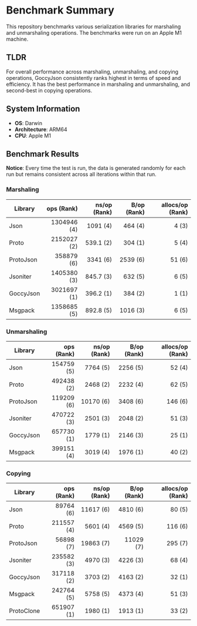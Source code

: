 # Benchmark Summary

This repository benchmarks various serialization libraries for marshaling and unmarshaling operations. The benchmarks were run on an Apple M1 machine.

## TLDR

For overall performance across marshaling, unmarshaling, and copying operations, GoccyJson consistently ranks highest in terms of speed and efficiency. It has the best performance in marshaling and unmarshaling, and second-best in copying operations.

## System Information

- **OS**: Darwin
- **Architecture**: ARM64
- **CPU**: Apple M1

## Benchmark Results

**Notice**: Every time the test is run, the data is generated randomly for each run but remains consistent across all iterations within that run.

### Marshaling

| Library   |  ops (Rank) | ns/op (Rank) | B/op (Rank) | allocs/op (Rank) |
| --------- | ----------: | -----------: | ----------: | ---------------: |
| Json      | 1304946 (4) |     1091 (4) |     464 (4) |            4 (3) |
| Proto     | 2152027 (2) |    539.1 (2) |     304 (1) |            5 (4) |
| ProtoJson |  358879 (6) |     3341 (6) |    2539 (6) |           51 (6) |
| Jsoniter  | 1405380 (3) |    845.7 (3) |     632 (5) |            6 (5) |
| GoccyJson | 3021697 (1) |    396.2 (1) |     384 (2) |            1 (1) |
| Msgpack   | 1358685 (5) |    892.8 (5) |    1016 (3) |            6 (5) |

### Unmarshaling

| Library   | ops (Rank) | ns/op (Rank) | B/op (Rank) | allocs/op (Rank) |
| --------- | ---------: | -----------: | ----------: | ---------------: |
| Json      | 154759 (5) |     7764 (5) |    2256 (5) |           52 (4) |
| Proto     | 492438 (2) |     2468 (2) |    2232 (4) |           62 (5) |
| ProtoJson | 119209 (6) |    10170 (6) |    3408 (6) |          146 (6) |
| Jsoniter  | 470722 (3) |     2501 (3) |    2048 (2) |           51 (3) |
| GoccyJson | 657730 (1) |     1779 (1) |    2146 (3) |           25 (1) |
| Msgpack   | 399151 (4) |     3019 (4) |    1976 (1) |           40 (2) |

### Copying

| Library    | ops (Rank) | ns/op (Rank) | B/op (Rank) | allocs/op (Rank) |
| ---------- | ---------: | -----------: | ----------: | ---------------: |
| Json       |  89764 (6) |    11617 (6) |    4810 (6) |           80 (5) |
| Proto      | 211557 (4) |     5601 (4) |    4569 (5) |          116 (6) |
| ProtoJson  |  56898 (7) |    19863 (7) |   11029 (7) |          295 (7) |
| Jsoniter   | 235582 (3) |     4970 (3) |    4226 (3) |           68 (4) |
| GoccyJson  | 317118 (2) |     3703 (2) |    4163 (2) |           32 (1) |
| Msgpack    | 242764 (5) |     5758 (5) |    4373 (4) |           51 (3) |
| ProtoClone | 651907 (1) |     1980 (1) |    1913 (1) |           33 (2) |
